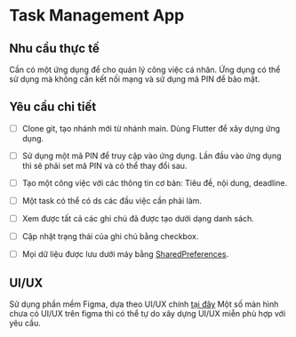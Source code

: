 # Task Management App

## Nhu cầu thực tế

Cần có một ứng dụng để cho quản lý công việc cá nhân.
Ứng dụng có thể sử dụng mà không cần kết nối mạng và sử dụng mã PIN để bảo mật.

## Yêu cầu chi tiết

- [ ] Clone git, tạo nhánh mới từ nhánh main. Dùng Flutter để xây dựng ứng dụng.
- [ ] Sử dụng một mã PIN để truy cập vào ứng dụng. Lần đầu vào ứng dụng thì sẽ phải set mã PIN và có thể thay đổi sau. 
- [ ] Tạo một công việc với các thông tin cơ bản: Tiêu đề, nội dung, deadline.
- [ ] Một task có thể có ds các đầu việc cần phải làm.
- [ ] Xem được tất cả các ghi chú đã được tạo dưới dạng danh sách.
- [ ] Cập nhật trạng thái của ghi chú bằng checkbox.
- [ ] Mọi dữ liệu được lưu dưới máy bằng [SharedPreferences](https://pub.dev/packages/shared_preferences).


## UI/UX

Sử dụng phần mềm Figma, dựa theo UI/UX chính [tại đây](https://www.figma.com/file/g5Z6cJsF8F0oQoCn1T1DX1/%5BMobile%5D-Task-Management-App?t=FIH9AHBbWVLy9aXa-1)
Một số màn hình chưa có UI/UX trên figma thì có thể tự do xây dựng UI/UX miễn phù hợp với yêu cầu.


